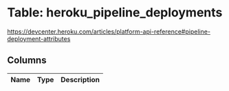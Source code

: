 
# Table: heroku_pipeline_deployments
https://devcenter.heroku.com/articles/platform-api-reference#pipeline-deployment-attributes
## Columns
| Name        | Type           | Description  |
| ------------- | ------------- | -----  |
